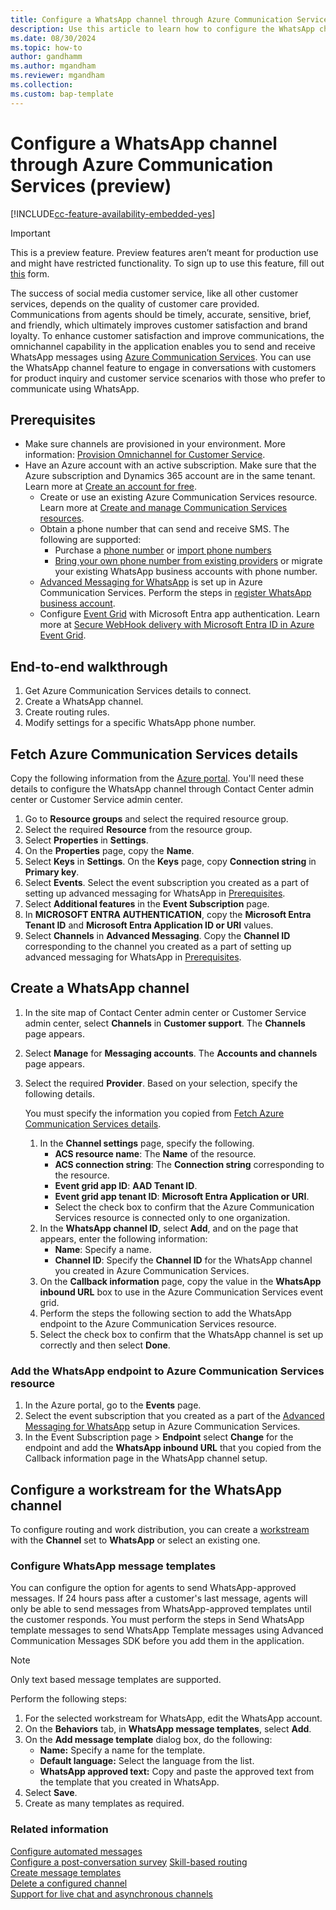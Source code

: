```yaml
---
title: Configure a WhatsApp channel through Azure Communication Services (preview)
description: Use this article to learn how to configure the WhatsApp channel through Azure Communication Services.
ms.date: 08/30/2024
ms.topic: how-to
author: gandhamm
ms.author: mgandham
ms.reviewer: mgandham
ms.collection:
ms.custom: bap-template
---
```


# Configure a WhatsApp channel through Azure Communication Services (preview)

[!INCLUDE[cc-feature-availability-embedded-yes](../includes/cc-feature-availability-embedded-yes.md)]

> [!IMPORTANT]
> This is a preview feature.
> Preview features aren’t meant for production use and might have restricted functionality. To sign up to use this feature, fill out [this](https://forms.office.com/r/xu3K2hDic1) form.

The success of social media customer service, like all other customer services, depends on the quality of customer care provided. Communications from agents should be timely, accurate, sensitive, brief, and friendly, which ultimately improves customer satisfaction and brand loyalty. To enhance customer satisfaction and improve communications, the omnichannel capability in the application enables you to send and receive WhatsApp messages using [Azure Communication Services](/azure/communication-services). You can use the WhatsApp channel feature to engage in conversations with customers for product inquiry and customer service scenarios with those who prefer to communicate using WhatsApp. 


## Prerequisites

- Make sure channels are provisioned in your environment. More information: [Provision Omnichannel for Customer Service](/dynamics365/customer-service/implement/omnichannel-provision-license?context=/dynamics365/contact-center/context/implement-context).
- Have an Azure account with an active subscription. Make sure that the Azure subscription and Dynamics 365 account are in the same tenant. Learn more at [Create an account for free](https://azure.microsoft.com/pricing/purchase-options/azure-account).
   - Create or use an existing Azure Communication Services resource. Learn more at [Create and manage Communication Services resources](/azure/communication-services/quickstarts/create-communication-resource).
    - Obtain a phone number that can send and receive SMS. The following are supported:
       - Purchase a [phone number](/azure/communication-services/quickstarts/telephony/get-phone-number) or [import phone numbers](/dynamics365/customer-service/administer/voice-channel-sync-from-acs?context=/dynamics365/contact-center/context/administer-context)
       - [Bring your own phone number from existing providers](/dynamics365/customer-service/administer/voice-channel-bring-your-own-number?context=/dynamics365/contact-center/context/administer-context) or migrate your existing WhatsApp business accounts with phone number.
   - [Advanced Messaging for WhatsApp](/azure/communication-services/concepts/advanced-messaging/whatsapp/whatsapp-overview) is set up in Azure Communication Services. Perform the steps in [register WhatsApp business account](/azure/communication-services/quickstarts/advanced-messaging/whatsapp/connect-whatsapp-business-account).
   - Configure [Event Grid](/azure/communication-services/quickstarts/advanced-messaging/whatsapp/handle-advanced-messaging-events) with Microsoft Entra app authentication. Learn more at [Secure WebHook delivery with Microsoft Entra ID in Azure Event Grid](/azure/event-grid/secure-webhook-delivery).

## End-to-end walkthrough

1. Get Azure Communication Services details to connect.
2. Create a WhatsApp channel.
3. Create routing rules.
4. Modify settings for a specific WhatsApp phone number.

## Fetch Azure Communication Services details

Copy the following information from the [Azure portal](https://ms.portal.azure.com/). You'll need these details to configure the WhatsApp channel through Contact Center admin center or Customer Service admin center.
   
   1. Go to **Resource groups** and select the required resource group. 
   1. Select the required **Resource** from the resource group.
   1. Select **Properties** in **Settings**. 
   1. On the **Properties** page, copy the **Name**. 
   1. Select **Keys** in **Settings**. On the **Keys** page, copy **Connection string** in **Primary key**.
   1. Select **Events**. Select the event subscription you created as a part of setting up advanced messaging for WhatsApp in [Prerequisites](#prerequisites).
   1. Select **Additional features** in the **Event Subscription** page. 
   1. In **MICROSOFT ENTRA AUTHENTICATION**, copy the **Microsoft Entra Tenant ID** and **Microsoft Entra Application ID or URI** values.
   1. Select **Channels** in **Advanced Messaging**. Copy the **Channel ID** corresponding to the channel you created as a part of setting up advanced messaging for WhatsApp in [Prerequisites](#prerequisites).

## Create a WhatsApp channel

1. In the site map of Contact Center admin center or Customer Service admin center, select **Channels** in **Customer support**. The **Channels** page appears.
    
1. Select **Manage** for **Messaging accounts**. The **Accounts and channels** page appears.
   
1. Select the required **Provider**. Based on your selection, specify the following details.
 
    You must specify the information you copied from [Fetch Azure Communication Services details](#fetch-azure-communication-services-details).
    
     1. In the **Channel settings** page, specify the following. 
         - **ACS resource name**: The **Name** of the resource.
         - **ACS connection string**: The **Connection string** corresponding to the resource.
         - **Event grid app ID**: **AAD Tenant ID**.
         - **Event grid app tenant ID**:  **Microsoft Entra Application  or URI**.
         - Select the check box to confirm that the Azure Communication Services resource is connected only to one organization.
     1. In the **WhatsApp channel ID**, select **Add**, and on the page that appears, enter the following information:
         - **Name**: Specify a name.
         - **Channel ID**: Specify the **Channel ID** for the WhatsApp channel you created in Azure Communication Services.
     1. On the **Callback information** page, copy the value in the **WhatsApp inbound URL** box to use in the Azure Communication Services event grid.
     1. Perform the steps the following section to add the WhatsApp endpoint to the Azure Communication Services resource.
     1. Select the check box to confirm that the WhatsApp channel is set up correctly and then select **Done**.
      
### Add the WhatsApp endpoint to Azure Communication Services resource

   1. In the Azure portal, go to the **Events** page.
   1. Select the event subscription that you created as a part of the [Advanced Messaging for WhatsApp](/azure/communication-services/concepts/advanced-messaging/whatsapp/whatsapp-overview) setup in Azure Communication Services.
   1. In the Event Subscription page > **Endpoint** select **Change** for the endpoint and add the **WhatsApp inbound URL** that you copied from the Callback information page in the WhatsApp channel setup.
         
## Configure a workstream for the WhatsApp channel

To configure routing and work distribution, you can create a [workstream](/dynamics365/customer-service/administer/create-workstreams?context=/dynamics365/contact-center/context/administer-context) with the **Channel** set to **WhatsApp** or select an existing one.

### Configure WhatsApp message templates

You can configure the option for agents to send WhatsApp-approved messages. If 24 hours pass after a customer's last message, agents will only be able to send messages from WhatsApp-approved templates until the customer responds. You must perform the steps in Send WhatsApp template messages to send WhatsApp Template messages using Advanced Communication Messages SDK before you add them in the application.

> [!NOTE]
> Only text based message templates are supported.

Perform the following steps:

1. For the selected workstream for WhatsApp, edit the WhatsApp account.
2. On the **Behaviors** tab, in **WhatsApp message templates**, select **Add**.
3. On the **Add message template** dialog box, do the following:
   - **Name:** Specify a name for the template.
   - **Default language:** Select the language from the list.
   - **WhatsApp approved text:** Copy and paste the approved text from the template that you created in WhatsApp.
4. Select **Save**.
5. Create as many templates as required.


### Related information

[Configure automated messages](/dynamics365/customer-service/administer/configure-automated-message?context=/dynamics365/contact-center/context/administer-context)  
[Configure a post-conversation survey](/dynamics365/customer-service/administer/configure-post-conversation-survey?context=/dynamics365/contact-center/context/administer-context) 
[Skill-based routing](/dynamics365/customer-service/administer/overview-skill-work-distribution?context=/dynamics365/contact-center/context/administer-context)  
[Create message templates](/dynamics365/customer-service/administer/create-message-templates?context=/dynamics365/contact-center/context/administer-context)  
[Delete a configured channel](/dynamics365/customer-service/administer/delete-channel?context=/dynamics365/contact-center/context/administer-context)  
[Support for live chat and asynchronous channels](/dynamics365/customer-service/administer/card-support-in-channels?context=/dynamics365/card-support-in-channels/context/administer-context)  


